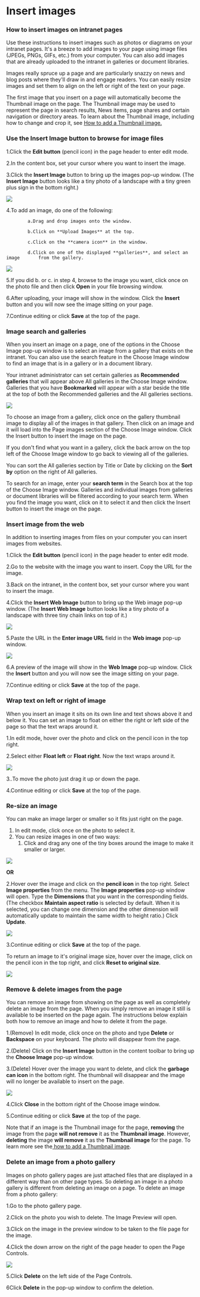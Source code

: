 # Insert images



### How to insert images on intranet pages

Use these instructions to insert images such as photos or diagrams on your intranet pages. It's a breeze to add images to your page using image files \(JPEGs, PNGs, GIFs, etc.\) from your computer. You can also add images that are already uploaded to the intranet in galleries or document libraries.  
  
Images really spruce up a page and are particularly snazzy on news and blog posts where they'll draw in and engage readers. You can easily resize images and set them to align on the left or right of the text on your page.  
  
The first image that you insert on a page will automatically become the Thumbnail image on the page. The Thumbnail image may be used to represent the page in search results, News items, page shares and certain navigation or directory areas. To learn about the Thumbnail image, including how to change and crop it, see [How to add a Thumbnail image.](add-thumbnail-images/)

### Use the Insert Image button to browse for image files <a id="section1"></a>

1.Click the **Edit button** \(pencil icon\) in the page header to enter edit mode. 

2.In the content box, set your cursor where you want to insert the image. 

3.Click the **Insert Image** button to bring up the images pop-up window. \(The **Insert Image** button looks like a tiny photo of a landscape with a tiny green plus sign in the bottom right.\)

![](../../.gitbook/assets/1%20%2836%29.png)



4.To add an image, do one of the following:

            a.Drag and drop images onto the window.

            b.Click on **Upload Images** at the top.

            c.Click on the **camera icon** in the window.

            d.Click on one of the displayed **galleries**, and select an image       from the gallery.

![](../../.gitbook/assets/2%20%2862%29.jpg)



5.If you did b. or c. in step 4, browse to the image you want, click once on the photo file and then click **Open** in your file browsing window.

6.After uploading, your image will show in the window. Click the **Insert** button and you will now see the image sitting on your page.

7.Continue editing or click **Save** at the top of the page.

### Image search and galleries

When you insert an image on a page, one of the options in the Choose Image pop-up window is to select an image from a gallery that exists on the intranet. You can also use the search feature in the Choose Image window to find an image that is in a gallery or in a document library.  
  
Your intranet administrator can set certain galleries as **Recommended galleries** that will appear above All galleries in the Choose Image window. Galleries that you have **Bookmarked** will appear with a star beside the title at the top of both the Recommended galleries and the All galleries sections.

![](../../.gitbook/assets/3%20%2876%29.jpg)



  
To choose an image from a gallery, click once on the gallery thumbnail image to display all of the images in that gallery. Then click on an image and it will load into the Page images section of the Choose Image window. Click the Insert button to insert the image on the page.  
  
If you don't find what you want in a gallery, click the back arrow on the top left of the Choose Image window to go back to viewing all of the galleries.  
  
You can sort the All galleries section by Title or Date by clicking on the **Sort by** option on the right of All galleries.  
  
To search for an image, enter your **search term** in the Search box at the top of the Choose Image window. Galleries and individual images from galleries or document libraries will be filtered according to your search term. When you find the image you want, click on it to select it and then click the Insert button to insert the image on the page.

### Insert image from the web <a id="section2"></a>

In addition to inserting images from files on your computer you can insert images from websites.

1.Click the **Edit button** \(pencil icon\) in the page header to enter edit mode.

2.Go to the website with the image you want to insert. Copy the URL for the image.

3.Back on the intranet, in the content box, set your cursor where you want to insert the image.

4.Click the **Insert Web Image** button to bring up the Web image pop-up window. \(The **Insert Web Image** button looks like a tiny photo of a landscape with three tiny chain links on top of it.\)

![](../../.gitbook/assets/4%20%2847%29.png)

5.Paste the URL in the **Enter image URL** field in the **Web image** pop-up window.  


![](../../.gitbook/assets/5%20%2842%29.png)



6.A preview of the image will show in the **Web Image** pop-up window. Click the **Insert** button and you will now see the image sitting on your page.

7.Continue editing or click **Save** at the top of the page.

### Wrap text on left or right of image <a id="section3"></a>

When you insert an image it sits on its own line and text shows above it and below it. You can set an image to float on either the right or left side of the page so that the text wraps around it. 

1.In edit mode, hover over the photo and click on the pencil icon in the top right.

2.Select either **Float left** or **Float right**. Now the text wraps around it.

![](../../.gitbook/assets/6%20%2810%29.png)



3..To move the photo just drag it up or down the page.

4.Continue editing or click **Save** at the top of the page.

### Re-size an image <a id="section4"></a>

You can make an image larger or smaller so it fits just right on the page.

1. In edit mode, click once on the photo to select it.
2. You can resize images in one of two ways:
   1. Click and drag any one of the tiny boxes around the image to make it smaller or larger.

![](../../.gitbook/assets/7%20%2814%29.png)



 **OR**  
 

2.Hover over the image and click on the **pencil icon** in the top right. Select **Image properties** from the menu. The **Image properties** pop-up window will open. Type the **Dimensions** that you want in the corresponding fields. \(The checkbox **Maintain aspect ratio** is selected by default. When it is selected, you can change one dimension and the other dimension will automatically update to maintain the same width to height ratio.\) Click **Update**.

![](../../.gitbook/assets/8%20%281%29.jpg)



3.Continue editing or click **Save** at the top of the page.

To return an image to it's original image size, hover over the image, click on the pencil icon in the top right, and click **Reset to original size**.

![](../../.gitbook/assets/9%20%288%29.png)



### Remove & delete images from the page <a id="section7"></a>

You can remove an image from showing on the page as well as completely delete an image from the page. When you simply remove an image it still is available to be inserted on the page again. The instructions below explain both how to remove an image and how to delete it from the page. 

1.\(Remove\) In edit mode, click once on the photo and type **Delete** or **Backspace** on your keyboard. The photo will disappear from the page.

2.\(Delete\) Click on the **Insert Image** button in the content toolbar to bring up the **Choose Image** pop-up window. 

3.\(Delete\) Hover over the image you want to delete, and click the **garbage can icon** in the bottom right. The thumbnail will disappear and the image will no longer be available to insert on the page.   

![](../../.gitbook/assets/10%20%284%29.png)



4.Click **Close** in the bottom right of the Choose image window.

5.Continue editing or click **Save** at the top of the page.

Note that if an image is the Thumbnail image for the page, **removing** the image from the page **will not remove** it as the **Thumbnail image**. However, **deleting** the image **will remove** it as the **Thumbnail image** for the page. To learn more see the[ how to add a Thumbnail image](add-thumbnail-images/).

### Delete an image from a photo gallery <a id="section8"></a>

Images on photo gallery pages are just attached files that are displayed in a different way than on other page types. So deleting an image in a photo gallery is different from deleting an image on a page. To delete an image from a photo gallery:

1.Go to the photo gallery page.

2.Click on the photo you wish to delete. The Image Preview will open.

3.Click on the image in the preview window to be taken to the file page for the image.

4.Click the down arrow on the right of the page header to open the Page Controls.

![](../../.gitbook/assets/11%20%282%29.png)

5.Click **Delete** on the left side of the Page Controls.

6Click **Delete** in the pop-up window to confirm the deletion.

